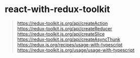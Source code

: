 # react-with-redux-toolkit

> https://redux-toolkit.js.org/api/createAction  
> https://redux-toolkit.js.org/api/createReducer  
> https://redux-toolkit.js.org/api/createSlice  
> https://redux-toolkit.js.org/api/createAsyncThunk  
> https://redux.js.org/recipes/usage-with-typescript  
> https://redux-toolkit.js.org/usage/usage-with-typescript  
